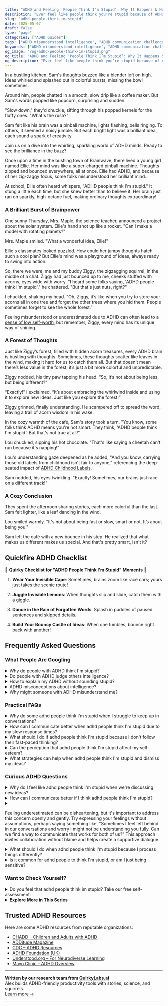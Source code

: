 ```yaml
---
title: "ADHD and Feeling ‘People Think I’m Stupid’: Why It Happens & How to Reclaim Your Worth"
description: "Ever feel like people think you’re stupid because of ADHD? You're not alone. Learn how to shift that narrative and embrace the brilliance of your neurodivergent brain."
slug: "adhd-people-think-im-stupid"
date: 2025-05-07
draft: false
type: "page"
categories: ["ADHD Guides"]
tags: ["ADHD misunderstood intelligence", "ADHD communication challenges", "ADHD social perception", "ADHD thinking patterns", "neurodiversity and ADHD", "celebrating ADHD minds", "self-worth with ADHD"]
keywords: ["ADHD misunderstood intelligence", "ADHD communication challenges", "ADHD social perception", "ADHD thinking patterns", "neurodiversity and ADHD", "celebrating ADHD minds", "self-worth with ADHD"]
og_image: "/og/adhd-people-think-im-stupid.png"
og_title: "ADHD and Feeling ‘People Think I’m Stupid’: Why It Happens & How to Reclaim Your Worth"
og_description: "Ever feel like people think you’re stupid because of ADHD? You're not alone. Learn how to shift that narrative and embrace the brilliance of your neurodivergent brain."
---
```


In a bustling kitchen, Sam's thoughts buzzed like a blender left on high. Ideas whirled and splashed out in colorful bursts, missing the bowl sometimes.

Around him, people chatted in a smooth, slow drip like a coffee maker. But Sam's words popped like popcorn, surprising and sudden.

"Slow down," they'd chuckle, sifting through his popped kernels for the fluffy ones. "What's the rush?"

Sam felt like his brain was a pinball machine, lights flashing, bells ringing. To others, it seemed a noisy jumble. But each bright light was a brilliant idea, each sound a spark of creativity.

Join us on a dive into the whirling, sparkling world of ADHD minds. Ready to see the brilliance in the buzz?

Once upon a time in the bustling town of Brainwave, there lived a young girl named Ellie. Her mind was like a super-charged pinball machine. Thoughts zipped and bounced everywhere, all at once. Ellie had ADHD, and because of her zig-zaggy focus, some folks misunderstood her brilliant mind.

At school, Ellie often heard whispers, "ADHD people think I'm stupid." It stung a little each time, but she knew better than to believe it. Her brain just ran on sparkly, high-octane fuel, making ordinary thoughts extraordinary!

### A Brilliant Burst of Brainpower

One sunny Thursday, Mrs. Maple, the science teacher, announced a project about the solar system. Ellie's hand shot up like a rocket. "Can I make a model with rotating planets?"

Mrs. Maple smiled. "What a wonderful idea, Ellie!"

Ellie's classmates looked puzzled. How could her jumpy thoughts hatch such a cool plan? But Ellie's mind was a playground of ideas, always ready to swing into action.

So, there we were, me and my buddy Ziggy, the zigzagging squirrel, in the middle of a chat. Ziggy had just bounced up to me, cheeks stuffed with acorns, eyes wide with worry. "I heard some folks saying, 'ADHD people think I'm stupid'," he chattered. "But that's just nuts, right?"

I chuckled, shaking my head. "Oh, Ziggy, it’s like when you try to store your acorns all in one tree and forget the other trees where you hid them. People sometimes forget to see the whole forest.”

Feeling misunderstood or underestimated due to ADHD can often lead to a [sense of low self-worth](/pages/adhd-low-self-worth/), but remember, Ziggy, every mind has its unique way of shining.

### A Forest of Thoughts

Just like Ziggy’s forest, filled with hidden acorn treasures, every ADHD brain is bustling with thoughts. Sometimes, these thoughts scatter like leaves in the wind, making it hard for us to catch them all. But that doesn’t mean there’s less value in the forest; it’s just a bit more colorful and unpredictable.

Ziggy nodded, his tiny paw tapping his head. “So, it’s not about being less, but being different?”

“Exactly!” I exclaimed. “It’s about embracing the whirlwind inside and using it to explore new ideas. Just like you explore the forest!”

Ziggy grinned, finally understanding. He scampered off to spread the word, leaving a trail of acorn wisdom in his wake.

In the cozy warmth of the café, Sam's story took a turn. "You know, some folks think ADHD means you're not smart. They think, 'ADHD people think I'm stupid.' But that's not true at all!"

Lou chuckled, sipping his hot chocolate. "That's like saying a cheetah can't run because it's napping!"

Lou's understanding gaze deepened as he added, "And you know, carrying those old labels from childhood isn't fair to anyone," referencing the deep-seated impact of [ADHD Childhood Labels](/pages/adhd-childhood-labels/).

Sam nodded, his eyes twinkling. "Exactly! Sometimes, our brains just race on a different track!"

### A Cozy Conclusion

They spent the afternoon sharing stories, each more colorful than the last. Sam felt lighter, like a leaf dancing in the wind.

Lou smiled warmly. "It's not about being fast or slow, smart or not. It’s about being you."

Sam left the café with a new bounce in his step. He realized that what makes us different makes us special. And that's pretty smart, isn't it?

## Quickfire ADHD Checklist

🌟 **Quirky Checklist for "ADHD People Think I'm Stupid" Moments** 🌟

1. **Wear Your Invisible Cape**: Sometimes, brains zoom like race cars; yours just takes the scenic route!

2. **Juggle Invisible Lemons**: When thoughts slip and slide, catch them with a giggle.

3. **Dance in the Rain of Forgotten Words**: Splash in puddles of paused sentences and skipped details.

4. **Build Your Bouncy Castle of Ideas**: When one tumbles, bounce right back with another!

## Frequently Asked Questions



### What People Are Googling

<details><summary>Why do people with ADHD think I'm stupid?</summary><p>It's truly understandable to feel this way, but it's important to remember that people with ADHD often don't intend any harm. Their thoughts and conversations can jump around due to the way their brains process information, which might make them seem dismissive or uninterested. They might also blurt out things without intending to be hurtful. A cozy chat about how communication styles differ can often smooth out misunderstandings and strengthen your connection.</p></details>
<details><summary>Do people with ADHD judge others intelligence?</summary><p>Absolutely not! People with ADHD generally don't judge others based on their intelligence or any other singular trait. In fact, because many with ADHD have experienced feeling misunderstood themselves, they are often more empathetic and open-minded towards different kinds of people and their unique strengths. It's all about appreciating what makes each person special and recognizing that intelligence comes in many forms!</p></details>
<details><summary>How to explain my ADHD without sounding stupid?</summary><p>Explaining your ADHD is a great step towards self-understanding and helping others get to know the real you. When you talk about it, try framing it as just one aspect of who you are, not the whole picture. Focus on describing how ADHD affects you specifically—like explaining that sometimes your energy levels or attention might vary, and it's just how your brain is wired. Remember, sharing this part of your life is brave and helps build more meaningful connections, so speak confidently—you're simply giving others a user manual to better understand you!</p></details>
<details><summary>ADHD misconceptions about intelligence?</summary><p>Absolutely, I'm glad you brought this up! It's a common misconception that ADHD has something to do with intelligence, but actually, ADHD and intelligence are completely independent of each other. People with ADHD are just as varied in their intellectual abilities as those without it. So, if you or someone you know has ADHD, remember that it doesn't define anyone's potential to think, learn, or succeed!</p></details>
<details><summary>Why might someone with ADHD misunderstand me?</summary><p>It's quite common for folks with ADHD to experience challenges in communication. Their minds are often juggling multiple thoughts at once, which can make it tricky to fully focus on the conversation at hand. Plus, they might miss subtle cues like tone of voice or body language, which can lead to misunderstandings. It’s always a good idea to check in and clarify things gently to make sure everyone's on the same page!</p></details>



### Practical FAQs

<details><summary>Why do some adhd people think I'm stupid when I struggle to keep up in conversations?</summary><p>Oh, feeling like you're not keeping up in conversations can definitely be frustrating, but remember, it's really not about intelligence at all! Many folks with ADHD might process information or manage their focus in ways that aren't always in sync with traditional conversational flow. This might make it seem like they're not following along, but it's just a difference in how their brain handles multiple stimuli or shifts attention. It’s important to remind yourself of your unique strengths and understand that everyone has their own unique pace and style in communication.</p></details>
<details><summary>How can I communicate better when adhd people think I'm stupid due to my slow response times?</summary><p>It's really wonderful that you're taking steps to communicate more effectively — that shows a lot of self-awareness and consideration! Remember, the pace at which you respond doesn’t determine your intelligence or worth. If you feel comfortable, you might explain to your friends that you take a bit more time to process information, and this is just your personal communication style. Most people will appreciate your honesty and may even admire the thoughtfulness you put into your responses!</p></details>
<details><summary>What should I do if adhd people think I'm stupid because I don't follow their fast-paced thinking?</summary><p>It’s really common to feel out of sync sometimes, especially when communication styles differ. Remember, it's not about your intelligence or theirs; it's just a difference in processing speeds and styles. A helpful approach could be to kindly express your feelings and ask for a little patience when you need more time to process information. This can open up a dialogue that helps both sides understand each other better, fostering a more inclusive and supportive interaction.</p></details>
<details><summary>Can the perception that adhd people think I'm stupid affect my self-esteem?</summary><p>Absolutely, the way others perceive and react to us can definitely impact our self-esteem, especially when it comes to something as personal as ADHD. It's important to remember, though, that ADHD involves challenges with attention and may affect how you communicate your thoughts, not your intelligence. Also, everyone, ADHD or not, has unique strengths and areas for growth. It might help to surround yourself with supportive people who understand the nuances of ADHD and remind yourself of your own capabilities and achievements.</p></details>
<details><summary>What strategies can help when adhd people think I'm stupid and dismiss my ideas?</summary><p>It can feel really disheartening when you feel dismissed or misunderstood, especially in conversations where you’re sharing your ideas. One helpful strategy is to clearly structure your thoughts beforehand; sometimes, using bullet points or a small outline can help in presenting your ideas more coherently and confidently. Also, kindly asking for specific feedback on your ideas can guide the conversation to be more constructive rather than dismissive. Remember, your thoughts and contributions are valuable, and seeking clarity in communication can often bridge the gap between misunderstandings.</p></details>



### Curious ADHD Questions

<details><summary>Why do I feel like adhd people think I'm stupid when we're discussing new ideas?</summary><p>It's totally understandable to feel this way, but remember, ADHD minds often run at a high speed and can jump quickly from one idea to another. This doesn't at all reflect on your intelligence or the value of your contributions. It might be helpful to remind yourself that this fast-paced thinking style is just a characteristic of how some brains are wired. Perhaps consider gently reminding your friends that you need a bit more time to process information, which will help bridge the communication style and make discussions more inclusive and enjoyable for everyone.</p></details>
<details><summary>How can I communicate better if I think adhd people think I'm stupid?</summary><p>It’s really common to feel unsure about communication, especially when you’re worried about how others perceive you. Remember, the key to good communication is clarity and openness. When talking with someone who has ADHD, try being clear and direct about your thoughts and feelings. Also, consider asking them how they prefer to communicate. Everyone is different, and finding out their communication style can help you both feel more comfortable and understood. Don’t be too hard on yourself—you’re doing great by seeking to improve and adapt!</p></details>
<details><summary><p>Feeling underestimated can be disheartening, but it's important to address this concern openly and gently. Try expressing your feelings without assumptions, perhaps saying something like, "Sometimes I feel left behind in our conversations and worry I might not be understanding you fully. Can we find a way to communicate that works for both of us?" This approach invites collaboration without blame and helps create a supportive dialogue.</p></summary><p>Absolutely, it's not easy feeling like you're not keeping up or being underestimated. Your approach is spot-on: gentle, open, and clear. By sharing your feelings honestly and inviting the other person into a solution, you're setting the stage for a more understanding and cooperative relationship. This kind of communication builds trust and ensures both of you can adapt to each other's needs, making conversations more inclusive and enjoyable.</p></details>
<details><summary>What should I do when adhd people think I'm stupid because I process things differently?</summary><p>It's really tough to feel misunderstood, especially by those who might be experiencing their own unique challenges with processing. Remember, ADHD can affect how people communicate and perceive others, so their reactions may not be a true reflection of your capabilities or worth. A cozy chat where you share your feelings and learn about each other's experiences can help bridge understanding. Always know that your way of processing is just as valid and valuable as any other—it's what makes you uniquely you!</p></details>
<details><summary>Is it common for adhd people to think I'm stupid, or am I just being sensitive?</summary><p>Oh, it's really common to feel that way, but let me reassure you, you're definitely not alone in this, and it doesn't mean you're stupid at all. Many people with ADHD struggle with feelings of inadequacy or being misunderstood because of how ADHD can affect their communication and task management. It’s important to remember that ADHD involves unique brain wiring that can lead to incredible creativity and problem-solving abilities, though it sometimes makes traditional learning and working challenging. Be kind to yourself, and remember that your brain just works a bit differently – and that's okay!</p></details>



### Want to Check Yourself?

<details><summary>Do you feel that adhd people think im stupid? Take our free self-assessment.</summary><p>Oh, I can understand why you might feel that way, but let me reassure you, having ADHD doesn’t at all mean that others think you’re not smart. In fact, people with ADHD often have unique perspectives and creative ways of solving problems that are truly valuable. If you’re curious about how your mind works and want to explore more about your ADHD traits, why not take our free self-assessment? It’s a gentle way to learn more about yourself and can help highlight all your amazing qualities!</p></details>

<script type="application/ld+json">
{
  "@context": "https://schema.org",
  "@type": "FAQPage",
  "mainEntity": [
    {
      "@type": "Question",
      "name": "Why do people with ADHD think I'm stupid?",
      "acceptedAnswer": {
        "@type": "Answer",
        "text": "It's truly understandable to feel this way, but it's important to remember that people with ADHD often don't intend any harm. Their thoughts and conversations can jump around due to the way their brains process information, which might make them seem dismissive or uninterested. They might also blurt out things without intending to be hurtful. A cozy chat about how communication styles differ can often smooth out misunderstandings and strengthen your connection."
      }
    },
    {
      "@type": "Question",
      "name": "Do people with ADHD judge others intelligence?",
      "acceptedAnswer": {
        "@type": "Answer",
        "text": "Absolutely not! People with ADHD generally don't judge others based on their intelligence or any other singular trait. In fact, because many with ADHD have experienced feeling misunderstood themselves, they are often more empathetic and open-minded towards different kinds of people and their unique strengths. It's all about appreciating what makes each person special and recognizing that intelligence comes in many forms!"
      }
    },
    {
      "@type": "Question",
      "name": "How to explain my ADHD without sounding stupid?",
      "acceptedAnswer": {
        "@type": "Answer",
        "text": "Explaining your ADHD is a great step towards self-understanding and helping others get to know the real you. When you talk about it, try framing it as just one aspect of who you are, not the whole picture. Focus on describing how ADHD affects you specifically\u2014like explaining that sometimes your energy levels or attention might vary, and it's just how your brain is wired. Remember, sharing this part of your life is brave and helps build more meaningful connections, so speak confidently\u2014you're simply giving others a user manual to better understand you!"
      }
    },
    {
      "@type": "Question",
      "name": "ADHD misconceptions about intelligence?",
      "acceptedAnswer": {
        "@type": "Answer",
        "text": "Absolutely, I'm glad you brought this up! It's a common misconception that ADHD has something to do with intelligence, but actually, ADHD and intelligence are completely independent of each other. People with ADHD are just as varied in their intellectual abilities as those without it. So, if you or someone you know has ADHD, remember that it doesn't define anyone's potential to think, learn, or succeed!"
      }
    },
    {
      "@type": "Question",
      "name": "Why might someone with ADHD misunderstand me?",
      "acceptedAnswer": {
        "@type": "Answer",
        "text": "It's quite common for folks with ADHD to experience challenges in communication. Their minds are often juggling multiple thoughts at once, which can make it tricky to fully focus on the conversation at hand. Plus, they might miss subtle cues like tone of voice or body language, which can lead to misunderstandings. It\u2019s always a good idea to check in and clarify things gently to make sure everyone's on the same page!"
      }
    }
  ]
}
</script>
<script type="application/ld+json">
{
  "@context": "https://schema.org",
  "@type": "Article",
  "author": {
    "@type": "Person",
    "name": "QuirkyLabs",
    "url": "https://quirkylabs.ai/about"
  },
  "headline": "adhd people think im stupid: \"Feel Smarter: Beat the 'ADHD People Think I'm Stupid' Myth!\"",
  "mainEntityOfPage": "https://blog.quirkylabs.ai/pages/adhd-people-think-im-stupid/",
  "datePublished": "2025-05-07"
}
</script>
<script type="application/ld+json">
{
  "@context": "https://schema.org",
  "@type": "BreadcrumbList",
  "itemListElement": [
    {
      "@type": "ListItem",
      "position": 1,
      "name": "Home",
      "item": "https://quirkylabs.ai/"
    },
    {
      "@type": "ListItem",
      "position": 2,
      "name": "Blog",
      "item": "https://blog.quirkylabs.ai/"
    },
    {
      "@type": "ListItem",
      "position": 3,
      "name": "adhd people think im stupid: \"Feel Smarter: Beat the 'ADHD People Think I'm Stupid' Myth!\"",
      "item": "https://blog.quirkylabs.ai/pages/adhd-people-think-im-stupid/"
    }
  ]
}
</script>

<details>
<summary><strong>Explore More in This Series</strong></summary>

- [Adhd Trauma From Teachers](/pages/adhd-trauma-from-teachers/)
- [Adhd Carrying School Shame](/pages/adhd-carrying-school-shame/)
- [Adhd Childhood Labels](/pages/adhd-childhood-labels/)
- [Adhd Afraid Of Being Seen](/pages/adhd-afraid-of-being-seen/)
- [Adhd Working To Prove Worth](/pages/adhd-working-to-prove-worth/)
- [Adhd Labeled As Disruptive](/pages/adhd-labeled-as-disruptive/)
- [Adhd Feel Dumb](/pages/adhd-feel-dumb/)
- [Adhd Bad Kid Label](/pages/adhd-bad-kid-label/)
</details>



## Trusted ADHD Resources

Here are some ADHD resources from reputable organizations:

- [CHADD – Children and Adults with ADHD](https://chadd.org)
- [ADDitude Magazine](https://www.additudemag.com)
- [CDC – ADHD Resources](https://www.cdc.gov/ncbddd/adhd)
- [ADHD Foundation (UK)](https://www.adhdfoundation.org.uk)
- [Understood.org – For Neurodiverse Learning](https://www.understood.org)
- [Mayo Clinic – ADHD Overview](https://www.mayoclinic.org/diseases-conditions/adhd)


---

**Written by our research team from [QuirkyLabs.ai](https://quirkylabs.ai)**  
Alex builds ADHD-friendly productivity tools with stories, science, and squirrels.  
[Learn more →](https://quirkylabs.ai)

---